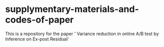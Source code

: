 # supplymentary-materials-and-codes-of-paper
This is a repository for the paper ' Variance reduction in online A/B test by Inference on Ex-post Residual'
